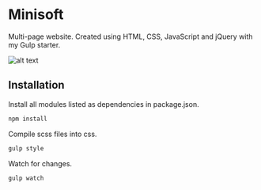 # Minisoft
Multi-page website. Created using HTML, CSS, JavaScript and jQuery with my Gulp starter.

![alt text](https://i.imgur.com/Xi9gMZE.png)

## Installation

Install all modules listed as dependencies in package.json.

```bash
npm install
```

Compile scss files into css.

```bash
gulp style
```

Watch for changes.

```bash
gulp watch
```


